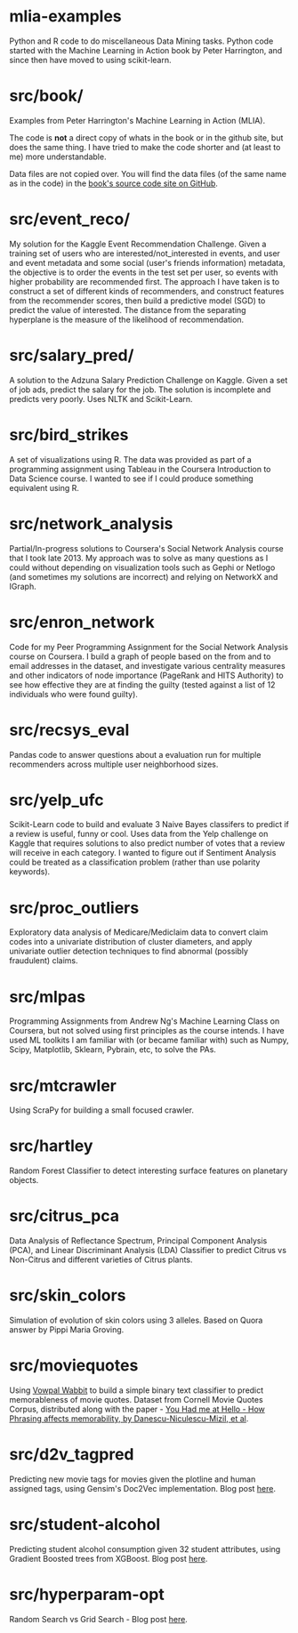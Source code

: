 mlia-examples
=============

Python and R code to do miscellaneous Data Mining tasks. Python code started with the Machine Learning in Action book by Peter Harrington, and since then have moved to using scikit-learn.

src/book/
==========

Examples from Peter Harrington's Machine Learning in Action (MLIA).

The code is __not__ a direct copy of whats in the book or in the github site, but does the same thing. I have tried to make the code shorter and (at least to me) more understandable.

Data files are not copied over. You will find the data files (of the same name as in the code) in the [book's source code site on GitHub](https://github.com/pbharrin/machinelearninginaction).

src/event\_reco/
================
My solution for the Kaggle Event Recommendation Challenge. Given a training set of users who are interested/not\_interested in events, and user and event metadata and some social (user's friends information) metadata, the objective is to order the events in the test set per user, so events with higher probability are recommended first. The approach I have taken is to construct a set of different kinds of recommenders, and construct features from the recommender scores, then build a predictive model (SGD) to predict the value of interested. The distance from the separating hyperplane is the measure of the likelihood of recommendation.

src/salary\_pred/
=================
A solution to the Adzuna Salary Prediction Challenge on Kaggle. Given a set of job ads, predict the salary for the job. The solution is incomplete and predicts very poorly. Uses NLTK and Scikit-Learn.

src/bird\_strikes
=================
A set of visualizations using R. The data was provided as part of a programming assignment using Tableau in the Coursera Introduction to Data Science course. I wanted to see if I could produce something equivalent using R.

src/network\_analysis
====================
Partial/In-progress solutions to Coursera's Social Network Analysis course that I took late 2013. My approach was to solve as many questions as I could without depending on visualization tools such as Gephi or Netlogo (and sometimes my solutions are incorrect) and relying on NetworkX and IGraph.

src/enron\_network
==================
Code for my Peer Programming Assignment for the Social Network Analysis course on Coursera. I build a graph of people based on the from and to email addresses in the dataset, and investigate various centrality measures and other indicators of node importance (PageRank and HITS Authority) to see how effective they are at finding the guilty (tested against a list of 12 individuals who were found guilty).

src/recsys\_eval
================
Pandas code to answer questions about a evaluation run for multiple recommenders across multiple user neighborhood sizes.

src/yelp\_ufc
==============
Scikit-Learn code to build and evaluate 3 Naive Bayes classifers to predict if a review is useful, funny or cool. Uses data from the Yelp challenge on Kaggle that requires solutions to also predict number of votes that a review will receive in each category. I wanted to figure out if Sentiment Analysis could be treated as a classification problem (rather than use polarity keywords).

src/proc\_outliers
==================
Exploratory data analysis of Medicare/Mediclaim data to convert claim codes into a univariate distribution of cluster diameters, and apply univariate outlier detection techniques to find abnormal (possibly fraudulent) claims.

src/mlpas
=====================
Programming Assignments from Andrew Ng's Machine Learning Class on Coursera, but not solved using first principles as the course intends. I have used ML toolkits I am familiar with (or became familiar with) such as Numpy, Scipy, Matplotlib, Sklearn, Pybrain, etc, to solve the PAs.

src/mtcrawler
=============
Using ScraPy for building a small focused crawler.

src/hartley
===========
Random Forest Classifier to detect interesting surface features on planetary objects.

src/citrus\_pca
==============
Data Analysis of Reflectance Spectrum, Principal Component Analysis (PCA), and Linear Discriminant Analysis (LDA) Classifier to predict Citrus vs Non-Citrus and different varieties of Citrus plants.

src/skin\_colors
================
Simulation of evolution of skin colors using 3 alleles. Based on Quora answer by Pippi Maria Groving.

src/moviequotes
==================
Using [Vowpal Wabbit](https://github.com/JohnLangford/vowpal_wabbit/wiki) to build a simple binary text classifier to predict memorableness of movie quotes. Dataset from Cornell Movie Quotes Corpus, distributed along with the paper - [You Had me at Hello - How Phrasing affects memorability, by Danescu-Niculescu-Mizil, et al](http://www.cs.cornell.edu/~cristian/memorability.html).

src/d2v\_tagpred
===============
Predicting new movie tags for movies given the plotline and human assigned tags, using Gensim's Doc2Vec implementation. Blog post [here]([http://sujitpal.blogspot.com/2016/04/predicting-movie-tags-from-plots-using.html).

src/student-alcohol
====================
Predicting student alcohol consumption given 32 student attributes, using Gradient Boosted trees from XGBoost. Blog post [here](http://sujitpal.blogspot.com/2016/10/predicting-student-alcohol-consumption.html).

src/hyperparam-opt
===================
Random Search vs Grid Search - Blog post [here](http://sujitpal.blogspot.com/2016/12/random-vs-grid-search-which-is-better.html).


